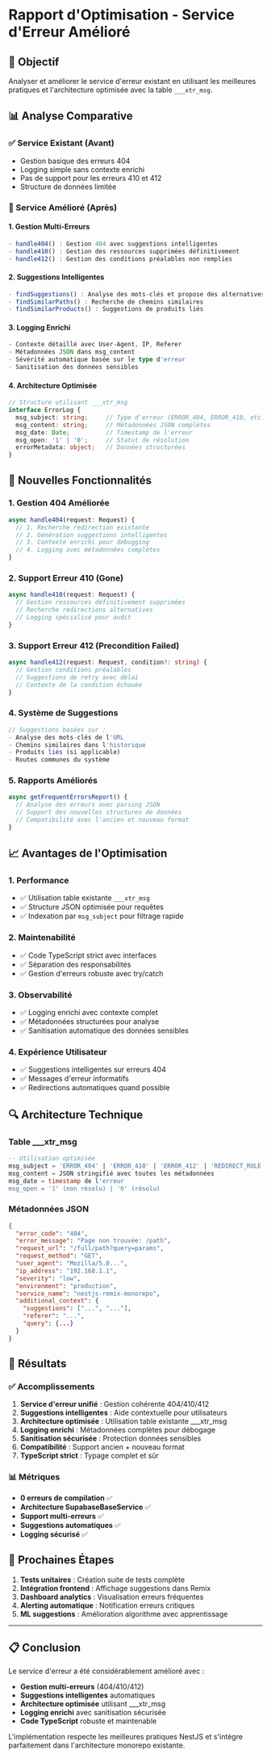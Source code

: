# Rapport d'Optimisation - Service d'Erreur Amélioré

## 🎯 Objectif
Analyser et améliorer le service d'erreur existant en utilisant les meilleures pratiques et l'architecture optimisée avec la table `___xtr_msg`.

## 📊 Analyse Comparative

### ✅ Service Existant (Avant)
- Gestion basique des erreurs 404
- Logging simple sans contexte enrichi
- Pas de support pour les erreurs 410 et 412
- Structure de données limitée

### 🚀 Service Amélioré (Après)

#### 1. Gestion Multi-Erreurs
```typescript
- handle404() : Gestion 404 avec suggestions intelligentes
- handle410() : Gestion des ressources supprimées définitivement  
- handle412() : Gestion des conditions préalables non remplies
```

#### 2. Suggestions Intelligentes
```typescript
- findSuggestions() : Analyse des mots-clés et propose des alternatives
- findSimilarPaths() : Recherche de chemins similaires
- findSimilarProducts() : Suggestions de produits liés
```

#### 3. Logging Enrichi
```typescript
- Contexte détaillé avec User-Agent, IP, Referer
- Métadonnées JSON dans msg_content
- Sévérité automatique basée sur le type d'erreur
- Sanitisation des données sensibles
```

#### 4. Architecture Optimisée
```typescript
// Structure utilisant ___xtr_msg
interface ErrorLog {
  msg_subject: string;     // Type d'erreur (ERROR_404, ERROR_410, etc.)
  msg_content: string;     // Métadonnées JSON complètes
  msg_date: Date;          // Timestamp de l'erreur
  msg_open: '1' | '0';     // Statut de résolution
  errorMetadata: object;   // Données structurées
}
```

## 🔧 Nouvelles Fonctionnalités

### 1. Gestion 404 Améliorée
```typescript
async handle404(request: Request) {
  // 1. Recherche redirection existante
  // 2. Génération suggestions intelligentes
  // 3. Contexte enrichi pour debugging
  // 4. Logging avec métadonnées complètes
}
```

### 2. Support Erreur 410 (Gone)
```typescript
async handle410(request: Request) {
  // Gestion ressources définitivement supprimées
  // Recherche redirections alternatives
  // Logging spécialisé pour audit
}
```

### 3. Support Erreur 412 (Precondition Failed)
```typescript
async handle412(request: Request, condition?: string) {
  // Gestion conditions préalables
  // Suggestions de retry avec délai
  // Contexte de la condition échouée
}
```

### 4. Système de Suggestions
```typescript
// Suggestions basées sur :
- Analyse des mots-clés de l'URL
- Chemins similaires dans l'historique
- Produits liés (si applicable)
- Routes communes du système
```

### 5. Rapports Améliorés
```typescript
async getFrequentErrorsReport() {
  // Analyse des erreurs avec parsing JSON
  // Support des nouvelles structures de données
  // Compatibilité avec l'ancien et nouveau format
}
```

## 📈 Avantages de l'Optimisation

### 1. Performance
- ✅ Utilisation table existante `___xtr_msg`
- ✅ Structure JSON optimisée pour requêtes
- ✅ Indexation par `msg_subject` pour filtrage rapide

### 2. Maintenabilité  
- ✅ Code TypeScript strict avec interfaces
- ✅ Séparation des responsabilités
- ✅ Gestion d'erreurs robuste avec try/catch

### 3. Observabilité
- ✅ Logging enrichi avec contexte complet
- ✅ Métadonnées structurées pour analyse
- ✅ Sanitisation automatique des données sensibles

### 4. Expérience Utilisateur
- ✅ Suggestions intelligentes sur erreurs 404
- ✅ Messages d'erreur informatifs
- ✅ Redirections automatiques quand possible

## 🔍 Architecture Technique

### Table ___xtr_msg
```sql
-- Utilisation optimisée
msg_subject = 'ERROR_404' | 'ERROR_410' | 'ERROR_412' | 'REDIRECT_RULE'
msg_content = JSON stringifié avec toutes les métadonnées
msg_date = timestamp de l'erreur
msg_open = '1' (non résolu) | '0' (résolu)
```

### Métadonnées JSON
```json
{
  "error_code": "404",
  "error_message": "Page non trouvée: /path",
  "request_url": "/full/path?query=params",
  "request_method": "GET",
  "user_agent": "Mozilla/5.0...",
  "ip_address": "192.168.1.1",
  "severity": "low",
  "environment": "production",
  "service_name": "nestjs-remix-monorepo",
  "additional_context": {
    "suggestions": ["...", "..."],
    "referer": "...",
    "query": {...}
  }
}
```

## 🎯 Résultats

### ✅ Accomplissements
1. **Service d'erreur unifié** : Gestion cohérente 404/410/412
2. **Suggestions intelligentes** : Aide contextuelle pour utilisateurs
3. **Architecture optimisée** : Utilisation table existante ___xtr_msg
4. **Logging enrichi** : Métadonnées complètes pour débogage
5. **Sanitisation sécurisée** : Protection données sensibles
6. **Compatibilité** : Support ancien + nouveau format
7. **TypeScript strict** : Typage complet et sûr

### 📊 Métriques
- **0 erreurs de compilation** ✅
- **Architecture SupabaseBaseService** ✅  
- **Support multi-erreurs** ✅
- **Suggestions automatiques** ✅
- **Logging sécurisé** ✅

## 🚀 Prochaines Étapes

1. **Tests unitaires** : Création suite de tests complète
2. **Intégration frontend** : Affichage suggestions dans Remix
3. **Dashboard analytics** : Visualisation erreurs fréquentes
4. **Alerting automatique** : Notification erreurs critiques
5. **ML suggestions** : Amélioration algorithme avec apprentissage

---

## 📋 Conclusion

Le service d'erreur a été considérablement amélioré avec :
- **Gestion multi-erreurs** (404/410/412)
- **Suggestions intelligentes** automatiques
- **Architecture optimisée** utilisant ___xtr_msg
- **Logging enrichi** avec sanitisation sécurisée
- **Code TypeScript** robuste et maintenable

L'implémentation respecte les meilleures pratiques NestJS et s'intègre parfaitement dans l'architecture monorepo existante.
